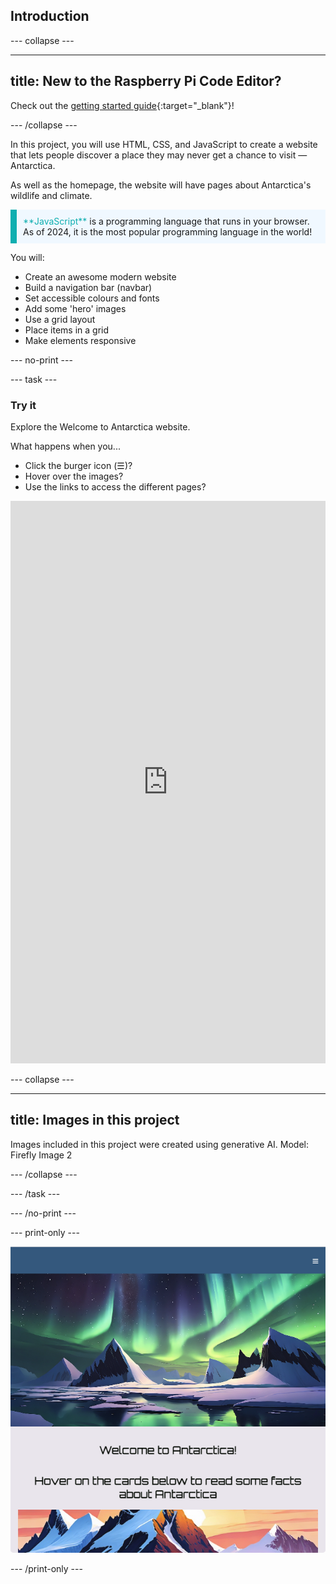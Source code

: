 ## Introduction

--- collapse ---

---
title: New to the Raspberry Pi Code Editor?
---

Check out the [getting started guide](https://projects.raspberrypi.org/en/projects/getting-started-guide-editor-html){:target="_blank"}!

--- /collapse ---

In this project, you will use HTML, CSS, and JavaScript to create a website that lets people discover a place they may never get a chance to visit — Antarctica. 

As well as the homepage, the website will have pages about Antarctica's wildlife and climate. 

<p style="border-left: solid; border-width:10px; border-color: #0faeb0; background-color: aliceblue; padding: 10px;">
<span style="color: #0faeb0">**JavaScript**</span> is a programming language that runs in your browser. As of 2024, it is the most popular programming language in the world!
</p>

You will:
+ Create an awesome modern website
+ Build a navigation bar (navbar)
+ Set accessible colours and fonts
+ Add some 'hero' images
+ Use a grid layout
+ Place items in a grid
+ Make elements responsive

--- no-print ---

--- task ---

### Try it

Explore the Welcome to Antarctica website.

What happens when you...
+ Click the burger icon (☰)?
+ Hover over the images?
+ Use the links to access the different pages?

<iframe src="https://editor.raspberrypi.org/en/embed/viewer/welcome-to-antarctica-complete" width="100%" height="900" frameborder="0" marginwidth="0" marginheight="0" allowfullscreen> </iframe>

--- collapse ---

---
title: Images in this project
---

Images included in this project were created using generative AI. Model: Firefly Image 2

--- /collapse ---

--- /task ---

--- /no-print ---

--- print-only ---

![Completed project](images/showcase_static.png)

--- /print-only ---
